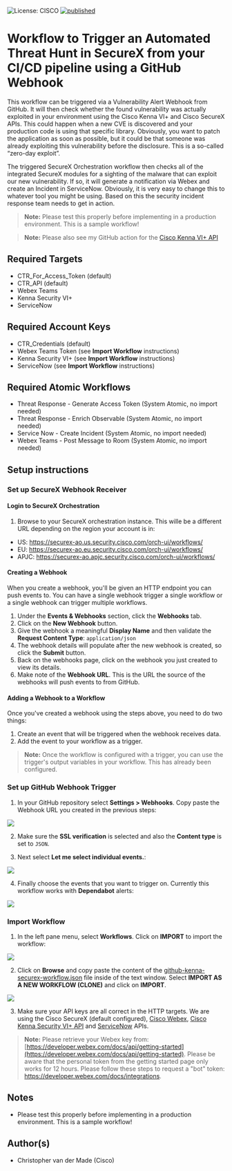 ![License: CISCO](https://img.shields.io/badge/License-CISCO-blue.svg)
[![published](https://static.production.devnetcloud.com/codeexchange/assets/images/devnet-published.svg)](https://developer.cisco.com/codeexchange/github/repo/chrivand/github-kenna-securex-workflow)

# Workflow to Trigger an Automated Threat Hunt in SecureX from your CI/CD pipeline using a GitHub Webhook 

This workflow can be triggered via a Vulnerability Alert Webhook from GitHub. It will then check whether the found vulnerability was actually exploited in your environment using the Cisco Kenna VI+ and Cisco SecureX APIs. This could happen when a new CVE is discovered and your production code is using that specific library. Obviously, you want to patch the application as soon as possible, but it could be that someone was already exploiting this vulnerability before the disclosure. This is a so-called “zero-day exploit”. 

The triggered SecureX Orchestration workflow then checks all of the integrated SecureX modules for a sighting of the malware that can exploit our new vulnerability. If so, it will generate a notification via Webex and create an Incident in ServiceNow. Obviously, it is very easy to change this to whatever tool you might be using. Based on this the security incident response team needs to get in action.

> **Note:** Please test this properly before implementing in a production environment. This is a sample workflow!

> **Note:** Please also see my GitHub action for the [Cisco Kenna VI+ API](https://github.com/chrivand/action-kenna-cve-exploits-js)

## Required Targets
- CTR_For_Access_Token (default)
- CTR_API (default)
- Webex Teams
- Kenna Security VI+
- ServiceNow

## Required Account Keys
- CTR_Credentials (default)
- Webex Teams Token (see **Import Workflow** instructions)
- Kenna Security VI+ (see **Import Workflow** instructions)
- ServiceNow (see **Import Workflow** instructions)

## Required Atomic Workflows
- Threat Response - Generate Access Token (System Atomic, no import needed)
- Threat Response - Enrich Observable (System Atomic, no import needed)
- Service Now - Create Incident (System Atomic, no import needed)
- Webex Teams - Post Message to Room (System Atomic, no import needed)

## Setup instructions

### Set up SecureX Webhook Receiver
#### Login to SecureX Orchestration
1. Browse to your SecureX orchestration instance. This wille be a different URL depending on the region your account is in: 

* US: https://securex-ao.us.security.cisco.com/orch-ui/workflows/
* EU: https://securex-ao.eu.security.cisco.com/orch-ui/workflows/
* APJC: https://securex-ao.apjc.security.cisco.com/orch-ui/workflows/

#### Creating a Webhook
When you create a webhook, you'll be given an HTTP endpoint you can push events to. You can have a single webhook trigger a single workflow or a single webhook can trigger multiple workflows.

1. Under the **Events & Webhooks** section, click the **Webhooks** tab.
2. Click on the **New Webhook** button.
3. Give the webhook a meaningful **Display Name** and then validate the **Request Content Type**: `application/json`
4. The webhook details will populate after the new webhook is created, so click the **Submit** button.
5. Back on the webhooks page, click on the webhook you just created to view its details.
6. Make note of the **Webhook URL**. This is the URL the source of the webhooks will push events to from GitHub.

#### Adding a Webhook to a Workflow
Once you've created a webhook using the steps above, you need to do two things:
1. Create an event that will be triggered when the webhook receives data.
2. Add the event to your workflow as a trigger.

> **Note:** Once the workflow is configured with a trigger, you can use the trigger's output variables in your workflow. This has already been configured.

### Set up GitHub Webhook Trigger
1. In your GitHub repository select **Settings > Webhooks**. Copy paste the Webhook URL you created in the previous steps:

![](screenshots/create-webhook.png)

2. Make sure the **SSL verification** is selected and also the **Content type** is set to `JSON`.

3. Next select **Let me select individual events.**:

![](screenshots/select-trigger.png)

4. Finally choose the events that you want to trigger on. Currently this workflow works with **Dependabot** alerts:

![](screenshots/dependabot-alert.png)

### Import Workflow

1. In the left pane menu, select **Workflows**. Click on **IMPORT** to import the workflow:

![](screenshots/import-workflow.png)

2. Click on **Browse** and copy paste the content of the [github-kenna-securex-workflow.json](https://raw.githubusercontent.com/chrivand/github-kenna-securex-workflow/main/github-kenna-securex-workflow.json) file inside of the text window. Select **IMPORT AS A NEW WORKFLOW (CLONE)** and click on **IMPORT**.

![](screenshots/copy-paste.png)

3. Make sure your API keys are all correct in the HTTP targets. We are using the Cisco SecureX (default configured), [Cisco Webex](https://developer.webex.com/docs/api/getting-started), [Cisco Kenna Security VI+ API](https://apidocs.kennasecurity.com/reference/show-malware-hashes-1) and [ServiceNow](https://docs.servicenow.com/bundle/paris-application-development/page/build/applications/concept/api-rest.html) APIs.

> **Note:** Please retrieve your Webex key from: [https://developer.webex.com/docs/api/getting-started](https://developer.webex.com/docs/api/getting-started). Please be aware that the personal token from the getting started page only works for 12 hours. Please follow these steps to request a "bot" token: https://developer.webex.com/docs/integrations.


## Notes

* Please test this properly before implementing in a production environment. This is a sample workflow!

## Author(s)

* Christopher van der Made (Cisco)

